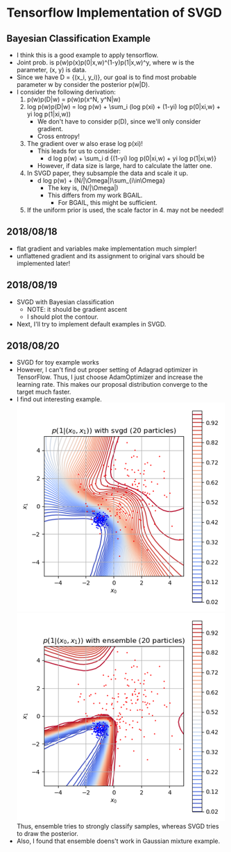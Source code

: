 # Tensorflow Implementation of SVGD

## Bayesian Classification Example
-   I think this is a good example to apply tensorflow.
-   Joint prob. is p(w)p(x)p(0|x,w)^(1-y)p(1|x,w)^y, where w is the parameter, (x, y) is data. 
-   Since we have D = {(x_i, y_i)}, our goal is to find most probable parameter w
    by consider the posterior p(w|D).
-   I consider the following derivation:
    1. p(w)p(D|w) = p(w)p(x^N, y^N|w)
    2. log p(w)p(D|w) 
       = log p(w) + \sum_i (log p(xi) + (1-yi) log p(0|xi,w) + yi log p(1|xi,w))
        - We don't have to consider p(D), since we'll only consider gradient.
        - Cross entropy!
    3. The gradient over w also erase log p(xi)!
        - This leads for us to consider:
             - d log p(w) + \sum_i d {(1-yi) log p(0|xi,w) + yi log p(1|xi,w)}
        - However, if data size is large, hard to calculate the latter one.
    4. In SVGD paper, they subsample the data and scale it up.
         - d log p(w) + (N/|\Omega|)\sum_{i\in\Omega}  
            - The key is, (N/|\Omega|)
            - This differs from my work BGAIL.
                - For BGAIL, this might be sufficient. 
    5. If the uniform prior is used, the scale factor in 4. may not be needed!
    
## 2018/08/18
 -  flat gradient and variables make implementation much simpler! 
 -  unflattened gradient and its assignment to original vars should be implemented later!

## 2018/08/19
-   SVGD with Bayesian classification
    - NOTE: it should be gradient ascent
    - I should plot the contour.
-   Next, I'll try to implement default examples in SVGD.

## 2018/08/20
-   SVGD for toy example works
-   However, I can't find out proper setting of Adagrad optimizer in TensorFlow.
    Thus, I just choose AdamOptimizer and increase the learning rate. 
    This makes our proposal distribution converge to the target much faster.
-   I find out interesting example.
    ![](results/predictive_svgd_20.png)
    ![](results/predictive_ensemble_20.png)
    Thus, ensemble tries to strongly classify samples,
    whereas SVGD tries to draw the posterior.
-   Also, I found that ensemble doens't work in Gaussian mixture example.